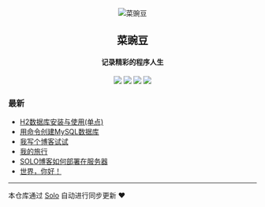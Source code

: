 <p align="center"><img alt="菜豌豆" src="https://static.b3log.org/images/brand/solo-32.png"></p><h2 align="center">
菜豌豆
</h2>

<h4 align="center">记录精彩的程序人生</h4>
<p align="center"><a title="菜豌豆" target="_blank" href="https://github.com/zhangfengqilk/solo-blog"><img src="https://img.shields.io/github/last-commit/zhangfengqilk/solo-blog.svg?style=flat-square&color=FF9900"></a>
<a title="GitHub repo size in bytes" target="_blank" href="https://github.com/zhangfengqilk/solo-blog"><img src="https://img.shields.io/github/repo-size/zhangfengqilk/solo-blog.svg?style=flat-square"></a>
<a title="Solo Version" target="_blank" href="https://github.com/b3log/solo/releases"><img src="https://img.shields.io/badge/solo-3.6.4-f1e05a.svg?style=flat-square&color=blueviolet"></a>
<a title="Hits" target="_blank" href="https://github.com/b3log/hits"><img src="https://hits.b3log.org/zhangfengqilk/solo-blog.svg"></a></p>

### 最新

* [H2数据库安装与使用(单点)](http://polargarden.club:8080/articles/2019/09/01/1567309487252.html)
* [用命令创建MySQL数据库](http://polargarden.club:8080/articles/2019/09/01/1567306076564.html)
* [我写个博客试试](http://polargarden.club:8080/articles/2019/08/25/1566737859191.html)
* [我的旅行](http://polargarden.club:8080/articles/2019/08/25/1566735009747.html)
* [SOLO博客如何部署在服务器](http://polargarden.club:8080/articles/2019/08/25/1566734933415.html)
* [世界，你好！](http://polargarden.club:8080/hello-solo)



---

本仓库通过 [Solo](https://github.com/b3log/solo) 自动进行同步更新 ❤️ 